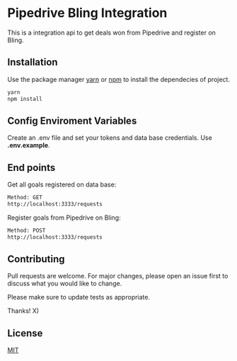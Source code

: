 # Pipedrive Bling Integration

This is a integration api to get deals won from Pipedrive and register on Bling.

## Installation

Use the package manager [yarn](https://yarnpkg.com/) or
[npm](https://www.npmjs.com/) to install the dependecies of project.

```bash
yarn
npm install
```

## Config Enviroment Variables

Create an .env file and set your tokens and data base credentials.
Use <strong>.env.example</strong>.

## End points

Get all goals registered on data base:

```bash
Method: GET
http://localhost:3333/requests
```

Register goals from Pipedrive on Bling:

```bash
Method: POST
http://localhost:3333/requests
```

## Contributing
Pull requests are welcome. For major changes, please open an issue first to discuss what you would like to change.

Please make sure to update tests as appropriate.

Thanks! X)

## License
[MIT](https://choosealicense.com/licenses/mit/)
